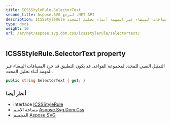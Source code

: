 ```yaml
---
title: ICSSStyleRule.SelectorText
second_title: Aspose.SVG لمرجع .NET API
description: ICSSStyleRule ملكية. التمثيل النصي للمحدد لمجموعة القواعد. قد يكون التطبيق قد جرد المسافات البيضاء غير المهمة أثناء تحليل المحدد.
type: docs
weight: 10
url: /ar/net/aspose.svg.dom.css/icssstylerule/selectortext/
---
```

## ICSSStyleRule.SelectorText property

التمثيل النصي للمحدد لمجموعة القواعد. قد يكون التطبيق قد جرد المسافات البيضاء غير المهمة أثناء تحليل المحدد.

```csharp
public string SelectorText { get; }
```

### أنظر أيضا

* interface [ICSSStyleRule](../)
* مساحة الاسم [Aspose.Svg.Dom.Css](../../icssstylerule/)
* المجسم [Aspose.SVG](../../../)


